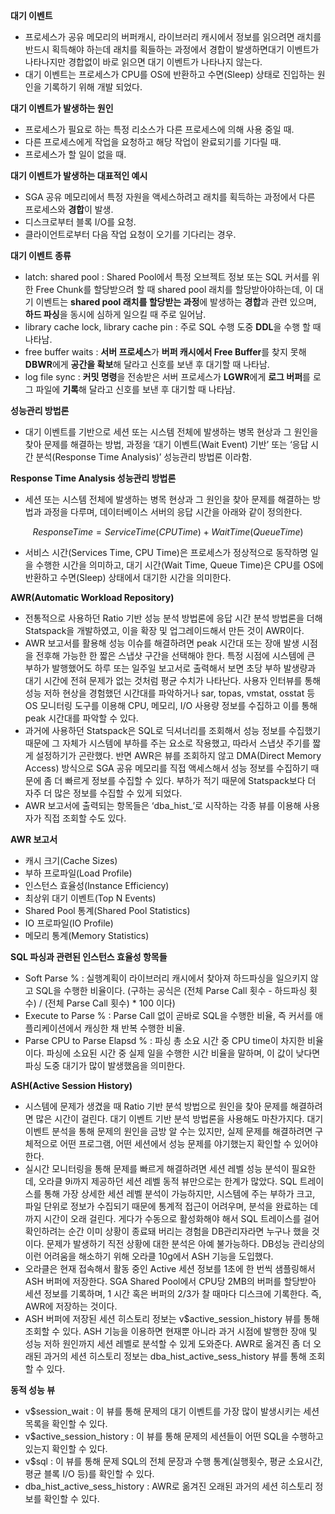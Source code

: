 **대기 이벤트**

- 프로세스가 공유 메모리의 버퍼캐시, 라이브러리 캐시에서 정보를 읽으려면 래치를 반드시 획득해야 하는데 래치를 획들하는 과정에서 경합이 발생하면대기 이벤트가 나타나지만 경합없이 바로 읽으면 대기 이벤트가 나타나지 않는다.
- 대기 이벤트는 프로세스가 CPU를 OS에 반환하고 수면(Sleep) 상태로 진입하는 원인을 기록하기 위해 개발 되었다.

**대기 이벤트가 발생하는 원인**

- 프로세스가 필요로 하는 특정 리소스가 다른 프로세스에 의해 사용 중일 때.
- 다른 프로세스에게 작업을 요청하고 해당 작업이 완료되기를 기다릴 때.
- 프로세스가 할 일이 없을 때.

**대기 이벤트가 발생하는 대표적인 예시**

- SGA 공유 메모리에서 특정 자원을 액세스하려고 래치를 획득하는 과정에서 다른 프로세스와 **경합**이 발생.
- 디스크로부터 블록 I/O를 요청.
- 클라이언트로부터 다음 작업 요청이 오기를 기다리는 경우.

**대기 이벤트 종류**

- latch: shared pool : Shared Pool에서 특정 오브젝트 정보 또는 SQL 커서를 위한 Free Chunk를 할당받으려 할 때 shared pool 래치를 할당받아야하는데, 이 대기 이벤트는 **shared pool 래치를 할당받는 과정**에 발생하는 **경합**과 관련 있으며, **하드 파싱**을 동시에 심하게 일으킬 때 주로 일어남.
- library cache lock, library cache pin : 주로 SQL 수행 도중 **DDL**을 수행 할 때 나타남.
- free buffer waits : **서버 프로세스**가 **버퍼 캐시에서 Free Buffer**를 찾지 못해 **DBWR**에게 **공간을 확보**해 달라고 신호를 보낸 후 대기할 때 나타남.
- log file sync : **커밋 명령**을 전송받은 서버 프로세스가 **LGWR**에게 **로그 버퍼**를 로그 파일에 **기록**해 달라고 신호를 보낸 후 대기할 때 나타남.

**성능관리 방법론**

- 대기 이벤트를 기반으로 세션 또는 시스템 전체에 발생하는 병목 현상과 그 원인을 찾아 문제를 해결하는 방법, 과정을 ‘대기 이벤트(Wait Event) 기반’ 또는 ‘응답 시간 분석(Response Time Analysis)’ 성능관리 방법론 이라함.

**Response Time Analysis 성능관리 방법론**

- 세션 또는 시스템 전체에 발생하는 병목 현상과 그 원인을 찾아 문제를 해결하는 방법과 과정을 다루며, 데이터베이스 서버의 응답 시간을 아래와 같이 정의한다.

$$ Response Time = Service Time(CPU Time) + Wait Time(Queue Time) $$

- 서비스 시간(Services Time, CPU Time)은 프로세스가 정상적으로 동작하명 일을 수행한 시간을 의미하고, 대기 시간(Wait Time, Queue Time)은 CPU를 OS에 반환하고 수면(Sleep) 상태에서 대기한 시간을 의미한다.

**AWR(Automatic Workload Repository)**

- 전통적으로 사용하던 Ratio 기반 성능 분석 방법론에 응답 시간 분석 방법론을 더해 Statspack을 개발하였고, 이을 확장 및 업그레이드해서 만든 것이 AWR이다.
- AWR 보고서를 활용해 성능 이슈를 해결하려면 peak 시간대 또는 장애 발생 시점을 전후해 가능한 한 짧은 스냅샷 구간을 선택해야 한다. 특정 시점에 시스템에 큰 부하가 발행했어도 하루 또는 일주일 보고서로 출력해서 보면 초당 부하 발생량과 대기 시간에 전혀 문제가 없는 것처럼 평균 수치가 나타난다. 사용자 인터뷰를 통해 성능 저하 현상을 경험했던 시간대를 파악하거나 sar, topas, vmstat, osstat 등 OS 모니터링 도구를 이용해 CPU, 메모리, I/O 사용량 정보를 수집하고 이를 통해 peak 시간대를 파악할 수 있다.
- 과거에 사용하던 Statspack은 SQL로 딕셔너리를 조회해서 성능 정보를 수집했기 때문에 그 자체가 시스템에 부하를 주는 요소로 작용했고, 따라서 스냅샷 주기를 짧게 설정하기가 곤란했다. 반면 AWR은 뷰를 조회하지 않고 DMA(Direct Memory Access) 방식으로 SGA 공유 메모리를 직접 액세스해서 성능 정보를 수집하기 때문에 좀 더 빠르게 정보를 수집할 수 있다. 부하가 적기 때문에 Statspack보다 더 자주 더 많은 정보를 수집할 수 있게 되었다.
- AWR 보고서에 출력되는 항목들은 ‘dba_hist_’로 시작하는 각종 뷰를 이용해 사용자가 직접 조회할 수도 있다.

**AWR 보고서**

- 캐시 크기(Cache Sizes)
- 부하 프로파일(Load Profile)
- 인스턴스 효율성(Instance Efficiency)
- 최상위 대기 이벤트(Top N Events)
- Shared Pool 통계(Shared Pool Statistics)
- IO 프로파일(IO Profile)
- 메모리 통계(Memory Statistics)

**SQL 파싱과 관련된 인스턴스 효율성 항목들**

- Soft Parse % : 실행계획이 라이브러리 캐시에서 찾아져 하드파싱을 일으키지 않고 SQL을 수행한 비율이다. (구하는 공식은 (전체 Parse Call 횟수 - 하드파싱 횟수) / (전체 Parse Call 횟수) * 100 이다)
- Execute to Parse % : Parse Call 없이 곧바로 SQL을 수행한 비율, 즉 커서를 애플리케이션에서 캐싱한 채 반복 수행한 비율.
- Parse CPU to Parse Elapsd % : 파싱 총 소요 시간 중 CPU time이 차지한 비율이다. 파싱에 소요된 시간 중 실제 일을 수행한 시간 비율을 말하며, 이 값이 낮다면 파싱 도중 대기가 많이 발생했음을 의미한다.

**ASH(Active Session History)**

- 시스템에 문제가 생겼을 때 Ratio 기반 분석 방법으로 원인을 찾아 문제를 해결하려면 많은 시간이 걸린다. 대기 이벤트 기반 분석 방법론을 사용해도 마찬가지다. 대기 이벤트 분석을 통해 문제의 원인을 금방 알 수는 있지만, 실제 문제를 해결하려면 구체적으로 어떤 프로그램, 어떤 세션에서 성능 문제를 야기했는지 확인할 수 있어야 한다.
- 실시간 모니터링을 통해 문제를 빠르게 해결하려면 세션 레벨 성능 분석이 필요한데, 오라클 9i까지 제공하던 세션 레벨 동적 뷰만으로는 한계가 많았다. SQL 트레이스를 통해 가장 상세한 세션 레벨 분석이 가능하지만, 시스템에 주는 부하가 크고, 파일 단위로 정보가 수집되기 때문에 통계적 접근이 어려우며, 분석을 완료하는 데까지 시간이 오래 걸린다. 게다가 수동으로 활성화해야 해서 SQL 트레이스를 걸어 확인하려는 순간 이미 상황이 종료돼 버리는 경험을 DB관리자라면 누구나 했을 것이다. 문제가 발생하기 직전 상황에 대한 분석은 아예 불가능하다. DB성능 관리상의 이런 어려움을 해소하기 위해 오라클 10g에서 ASH 기능을 도입했다.
- 오라클은 현재 접속해서 활동 중인 Active 세션 정보를 1초에 한 번씩 샘플링해서 ASH 버퍼에 저장한다. SGA Shared Pool에서 CPU당 2MB의 버퍼를 할당받아 세션 정보를 기록하며, 1 시간 혹은 버퍼의 2/3가 찰 때마다 디스크에 기록한다. 즉, AWR에 저장하는 것이다.
- ASH 버퍼에 저장된 세션 히스토리 정보는 v$active_session_history 뷰를 통해 조회할 수 있다. ASH 기능을 이용하면 현재뿐 아니라 과거 시점에 발행한 장애 및 성능 저하 원인까지 세션 레벨로 분석할 수 있게 도와준다. AWR로 옮겨진 좀 더 오래된 과거의 세션 히스토리 정보는 dba_hist_active_sess_history 뷰를 통해 조회할 수 있다.

**동적 성능 뷰**

- v$session_wait : 이 뷰를 통해 문제의 대기 이벤트를 가장 많이 발생시키는 세션 목록을 확인할 수 있다.
- v$active_session_history : 이 뷰를 통해 문제의 세션들이 어떤 SQL을 수행하고 있는지 확인할 수 있다.
- v$sql : 이 뷰를 통해 문제 SQL의 전체 문장과 수행 통계(실행횟수, 평균 소요시간, 평균 블록 I/O 등)를 확인할 수 있다.
- dba_hist_active_sess_history : AWR로 옮겨진 오래된 과거의 세션 히스토리 정보를 확인할 수 있다.